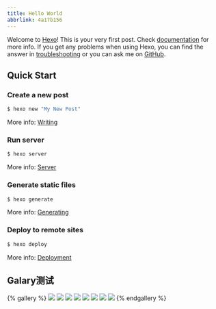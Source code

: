 ```yaml
---
title: Hello World
abbrlink: 4a17b156
---
```

Welcome to [Hexo](https://hexo.io/)! This is your very first post. Check [documentation](https://hexo.io/docs/) for more info. If you get any problems when using Hexo, you can find the answer in [troubleshooting](https://hexo.io/docs/troubleshooting.html) or you can ask me on [GitHub](https://github.com/hexojs/hexo/issues).

## Quick Start

### Create a new post

``` bash
$ hexo new "My New Post"
```

More info: [Writing](https://hexo.io/docs/writing.html)

### Run server

``` bash
$ hexo server
```

More info: [Server](https://hexo.io/docs/server.html)

### Generate static files

``` bash
$ hexo generate
```

More info: [Generating](https://hexo.io/docs/generating.html)

### Deploy to remote sites

``` bash
$ hexo deploy
```

More info: [Deployment](https://hexo.io/docs/one-command-deployment.html)

## Galary测试

{% gallery %}
![](https://i.loli.net/2019/12/25/Fze9jchtnyJXMHN.jpg)
![](https://i.loli.net/2019/12/25/ryLVePaqkYm4TEK.jpg)
![](https://i.loli.net/2019/12/25/gEy5Zc1Ai6VuO4N.jpg)
![](https://i.loli.net/2019/12/25/d6QHbytlSYO4FBG.jpg)
![](https://i.loli.net/2019/12/25/6nepIJ1xTgufatZ.jpg)
![](https://i.loli.net/2019/12/25/E7Jvr4eIPwUNmzq.jpg)
![](https://i.loli.net/2019/12/25/mh19anwBSWIkGlH.jpg)
![](https://i.loli.net/2019/12/25/2tu9JC8ewpBFagv.jpg)
{% endgallery %}


